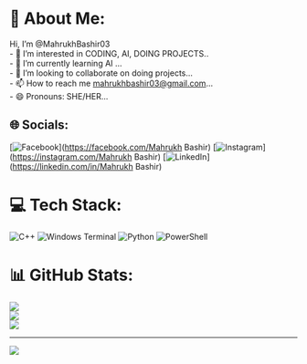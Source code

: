 # 💫 About Me:
Hi, I’m @MahrukhBashir03<br>- 👀 I’m interested in CODING, AI, DOING PROJECTS..<br>- 🌱 I’m currently learning AI ...<br>- 💞️ I’m looking to collaborate on doing projects...<br>- 📫 How to reach me mahrukhbashir03@gmail.com...<br>- 😄 Pronouns: SHE/HER...<br>


## 🌐 Socials:
[![Facebook](https://img.shields.io/badge/Facebook-%231877F2.svg?logo=Facebook&logoColor=white)](https://facebook.com/Mahrukh Bashir) [![Instagram](https://img.shields.io/badge/Instagram-%23E4405F.svg?logo=Instagram&logoColor=white)](https://instagram.com/Mahrukh Bashir) [![LinkedIn](https://img.shields.io/badge/LinkedIn-%230077B5.svg?logo=linkedin&logoColor=white)](https://linkedin.com/in/Mahrukh Bashir) 

# 💻 Tech Stack:
![C++](https://img.shields.io/badge/c++-%2300599C.svg?style=for-the-badge&logo=c%2B%2B&logoColor=white) ![Windows Terminal](https://img.shields.io/badge/Windows%20Terminal-%234D4D4D.svg?style=for-the-badge&logo=windows-terminal&logoColor=white) ![Python](https://img.shields.io/badge/python-3670A0?style=for-the-badge&logo=python&logoColor=ffdd54) ![PowerShell](https://img.shields.io/badge/PowerShell-%235391FE.svg?style=for-the-badge&logo=powershell&logoColor=white)
# 📊 GitHub Stats:
![](https://github-readme-stats.vercel.app/api?username=MahrukhBashir03&theme=dark&hide_border=false&include_all_commits=false&count_private=false)<br/>
![](https://github-readme-streak-stats.herokuapp.com/?user=MahrukhBashir03&theme=dark&hide_border=false)<br/>
![](https://github-readme-stats.vercel.app/api/top-langs/?username=MahrukhBashir03&theme=dark&hide_border=false&include_all_commits=false&count_private=false&layout=compact)

---
[![](https://visitcount.itsvg.in/api?id=MahrukhBashir03&icon=0&color=0)](https://visitcount.itsvg.in)

<!-- Proudly created with GPRM ( https://gprm.itsvg.in ) -->
